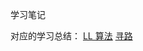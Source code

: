 学习笔记

对应的学习总结：
[LL 算法](https://github.com/chongqiangchen/Frontend-04-Template/blob/master/Week_02/LL%E7%AE%97%E6%B3%95/README.md)
[寻路](https://github.com/chongqiangchen/Frontend-04-Template/blob/master/Week_02/%E5%AF%BB%E8%B7%AF/README.md)
